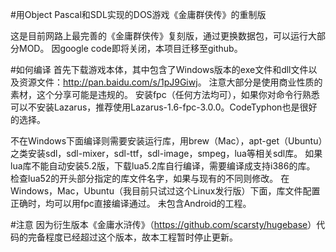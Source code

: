 #用Object Pascal和SDL实现的DOS游戏《金庸群侠传》的重制版

这是目前网路上最完善的《金庸群侠传》复刻版，通过更换数据包，可以运行大部分MOD。
因google code即将关闭，本项目迁移至github。

#如何编译
首先下载游戏本体，其中包含了Windows版本的exe文件和dll文件以及资源文件：<http://pan.baidu.com/s/1pJ9Giwj>。
注意大部分是使用商业性质的素材，这个分享可能是违规的。
安装fpc（任何方法均可），如果你对命令行熟悉可以不安装Lazarus，推荐使用Lazarus-1.6-fpc-3.0.0。CodeTyphon也是很好的选择。

不在Windows下面编译则需要安装运行库，用brew（Mac），apt-get（Ubuntu）之类安装sdl，sdl-mixer，sdl-ttf，sdl-image，smpeg，lua等相关sdl库。
如果lua库不能自动安装5.2版，下载lua5.2库自行编译，需要编译成支持i386的库。
检查lua52的开头部分指定的库文件名字，如果与现有的不同则修改。
在Windows，Mac，Ubuntu（我目前只试过这个Linux发行版）下面，库文件配置正确时，均可以用fpc直接编译通过。
未包含Android的工程。

#注意
因为衍生版本《金庸水浒传》（<https://github.com/scarsty/hugebase>）代码的完备程度已经超过这个版本，故本工程暂时停止更新。
